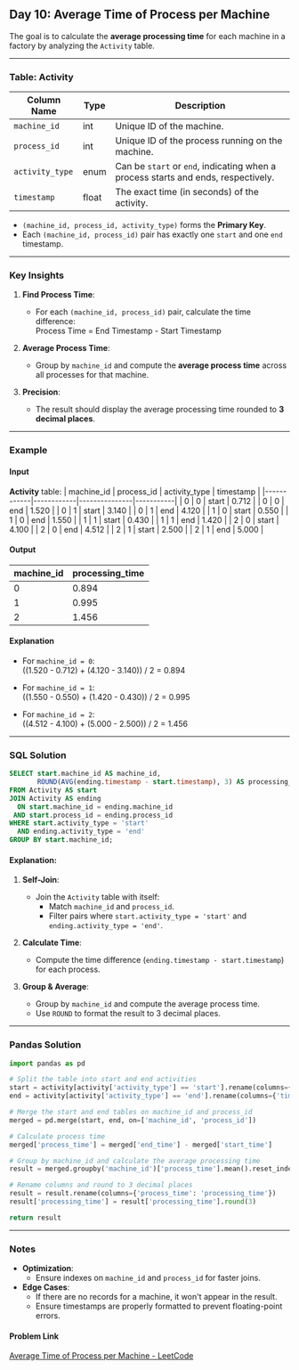 ## Day 10: Average Time of Process per Machine

The goal is to calculate the **average processing time** for each machine in a factory by analyzing the `Activity` table.

---

### Table: Activity

| Column Name    | Type    | Description                                                                          |
|----------------|---------|--------------------------------------------------------------------------------------|
| `machine_id`   | int     | Unique ID of the machine.                                                           |
| `process_id`   | int     | Unique ID of the process running on the machine.                                     |
| `activity_type`| enum    | Can be `start` or `end`, indicating when a process starts and ends, respectively.    |
| `timestamp`    | float   | The exact time (in seconds) of the activity.                                         |

- `(machine_id, process_id, activity_type)` forms the **Primary Key**.
- Each `(machine_id, process_id)` pair has exactly one `start` and one `end` timestamp.

---

### Key Insights

1. **Find Process Time**:
   - For each `(machine_id, process_id)` pair, calculate the time difference:  
     Process Time = End Timestamp - Start Timestamp

2. **Average Process Time**:
   - Group by `machine_id` and compute the **average process time** across all processes for that machine.

3. **Precision**:
   - The result should display the average processing time rounded to **3 decimal places**.

---

### Example

#### Input

**Activity** table:
| machine_id | process_id | activity_type | timestamp |
|------------|------------|---------------|-----------|
| 0          | 0          | start         | 0.712     |
| 0          | 0          | end           | 1.520     |
| 0          | 1          | start         | 3.140     |
| 0          | 1          | end           | 4.120     |
| 1          | 0          | start         | 0.550     |
| 1          | 0          | end           | 1.550     |
| 1          | 1          | start         | 0.430     |
| 1          | 1          | end           | 1.420     |
| 2          | 0          | start         | 4.100     |
| 2          | 0          | end           | 4.512     |
| 2          | 1          | start         | 2.500     |
| 2          | 1          | end           | 5.000     |

#### Output
| machine_id | processing_time |
|------------|-----------------|
| 0          | 0.894           |
| 1          | 0.995           |
| 2          | 1.456           |

#### Explanation
- For `machine_id = 0`:  
   ((1.520 - 0.712) + (4.120 - 3.140)) / 2 = 0.894 

- For `machine_id = 1`:  
   ((1.550 - 0.550) + (1.420 - 0.430)) / 2 = 0.995 

- For `machine_id = 2`:  
   ((4.512 - 4.100) + (5.000 - 2.500)) / 2 = 1.456 

---

### SQL Solution

```sql
SELECT start.machine_id AS machine_id,
       ROUND(AVG(ending.timestamp - start.timestamp), 3) AS processing_time
FROM Activity AS start
JOIN Activity AS ending
  ON start.machine_id = ending.machine_id
 AND start.process_id = ending.process_id
WHERE start.activity_type = 'start'
  AND ending.activity_type = 'end'
GROUP BY start.machine_id;
```

#### Explanation:
1. **Self-Join**:
   - Join the `Activity` table with itself:
     - Match `machine_id` and `process_id`.
     - Filter pairs where `start.activity_type = 'start'` and `ending.activity_type = 'end'`.

2. **Calculate Time**:
   - Compute the time difference (`ending.timestamp - start.timestamp`) for each process.

3. **Group & Average**:
   - Group by `machine_id` and compute the average process time.
   - Use `ROUND` to format the result to 3 decimal places.

---

### Pandas Solution

```python
import pandas as pd

# Split the table into start and end activities
start = activity[activity['activity_type'] == 'start'].rename(columns={'timestamp': 'start_time'})
end = activity[activity['activity_type'] == 'end'].rename(columns={'timestamp': 'end_time'})

# Merge the start and end tables on machine_id and process_id
merged = pd.merge(start, end, on=['machine_id', 'process_id'])

# Calculate process time
merged['process_time'] = merged['end_time'] - merged['start_time']

# Group by machine_id and calculate the average processing time
result = merged.groupby('machine_id')['process_time'].mean().reset_index()

# Rename columns and round to 3 decimal places
result = result.rename(columns={'process_time': 'processing_time'})
result['processing_time'] = result['processing_time'].round(3)

return result
```

---

### Notes

- **Optimization**:
  - Ensure indexes on `machine_id` and `process_id` for faster joins.
- **Edge Cases**:
  - If there are no records for a machine, it won't appear in the result.
  - Ensure timestamps are properly formatted to prevent floating-point errors.

#### Problem Link
[Average Time of Process per Machine - LeetCode](https://leetcode.com/problems/average-time-of-process-per-machine/)
